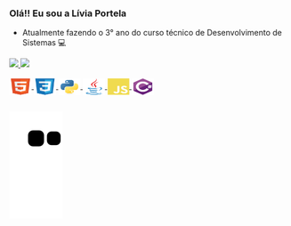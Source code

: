 ### Olá!! Eu sou a Lívia Portela

- Atualmente fazendo o 3° ano do curso técnico de Desenvolvimento de Sistemas 💻 

<div>
  <a href="https://github.com/liviaportela">
  <img height="180em" src="https://github-readme-stats.vercel.app/api?username=liviaportela&show_icons=true&theme=holi&include_all_commits=true&count_private=true" />
  <img height="180em" src="https://github-readme-stats.vercel.app/api/top-langs/?username=liviaportela&layout=compact&langs_count=16&theme=holi" />
</div>

<div style="display: inline_block"><br>
  <img align="center" alt="Livia-HTML" height="30" width="40" src="https://raw.githubusercontent.com/devicons/devicon/master/icons/html5/html5-original.svg">
  <img align="center" alt="Livia-CSS" height="30" width="40" src="https://raw.githubusercontent.com/devicons/devicon/master/icons/css3/css3-original.svg">
  <img align="center" alt="Livia-Python" height="30" width="40" src="https://raw.githubusercontent.com/devicons/devicon/master/icons/python/python-original.svg">
  <img align="center" alt="Livia-Java" height="30" width="40" src="https://raw.githubusercontent.com/devicons/devicon/master/icons/java/java-original.svg">
  <img align="center" alt="Livia-Js" height="30" width="40" src="https://raw.githubusercontent.com/devicons/devicon/master/icons/javascript/javascript-plain.svg">
  <img align="center" alt="Livia-Csharp" height="30" width="40" src="https://raw.githubusercontent.com/devicons/devicon/master/icons/csharp/csharp-original.svg">
  
##

![Snake animation](https://github.com/liviaportela/liviaportela/blob/output/github-contribution-grid-snake.svg)

